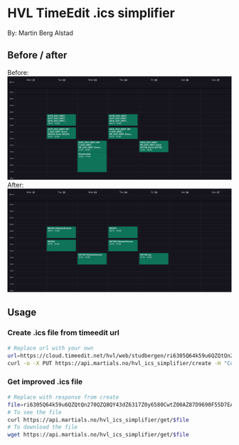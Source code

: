 # HVL TimeEdit .ics simplifier

By: Martin Berg Alstad

## Before / after

Before:
![Before](src/main/resources/images/Calendar%20before.png)
After:
![After](src/main/resources/images/Calendar%20after.png)

## Usage

### Create .ics file from timeedit url

```bash
# Replace url with your own
url=https://cloud.timeedit.net/hvl/web/studbergen/ri6305Q64k59u6QZQtQn270QZQ8QY43dZ6317Z0y6580CwtZ00AZ87D9690F55D7EAEBF27863FFDA6.ics
curl -o -X PUT https://api.martials.no/hvl_ics_simplifier/create -H "Content-Type: text/plain" -d "$url"
```

### Get improved .ics file

```bash
# Replace with response from create
file=ri6305Q64k59u6QZQtQn270QZQ8QY43dZ6317Z0y6580CwtZ00AZ87D9690F55D7EAEBF27863FFDA6.ics
# To see the file
curl https://api.martials.no/hvl_ics_simplifier/get/$file
# To download the file
wget https://api.martials.no/hvl_ics_simplifier/get/$file
```